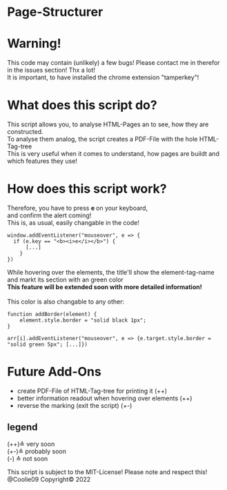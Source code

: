 # Page-Structurer
# Warning!
This code may contain (unlikely) a few bugs! Please contact me in therefor in the issues section! Thx a lot! <br>
It is important, to have installed the chrome extension "tamperkey"!

# What does this script do?
This script allows you, to analyse HTML-Pages an to see, how they are constructed. <br>
To analyse them analog, the script creates a PDF-File with the hole HTML-Tag-tree <br>
This is very useful when it comes to understand, how pages are buildt and which features they use! <br>
# How does this script work? 
Therefore, you have to press <b> e </b> on your keyboard, <br>
and confirm the alert coming! <br>
This is, as usual, easily changable in the code! 
``` 
window.addEventListener("mouseover", e => { 
  if (e.key == "<b><i>e</i></b>") {
      [...]
    }
})
```
While hovering over the elements, the title'll show the element-tag-name and markt its section with an green color <br>
<strong>This feature will be extended soon with more detailed information!</strong><br>
<br>
This color is also changable to any other:
```
function addBorder(element) {
    element.style.border = "solid black 1px";
}

arr[i].addEventListener("mouseover", e => {e.target.style.border = "solid green 5px"; [...]})
```

# Future Add-Ons
- create PDF-File of HTML-Tag-tree for printing it (++)
- better information readout when hovering over elements (++)
- reverse the marking (exit the script) (+-)

## legend
(++)≙ very soon <br>
(+-)≙ probably soon <br>
(-) ≙ not soon
<br>


This script is subject to the MIT-License! Please note and respect this!<br>
@Coolie09 Copyright© 2022
